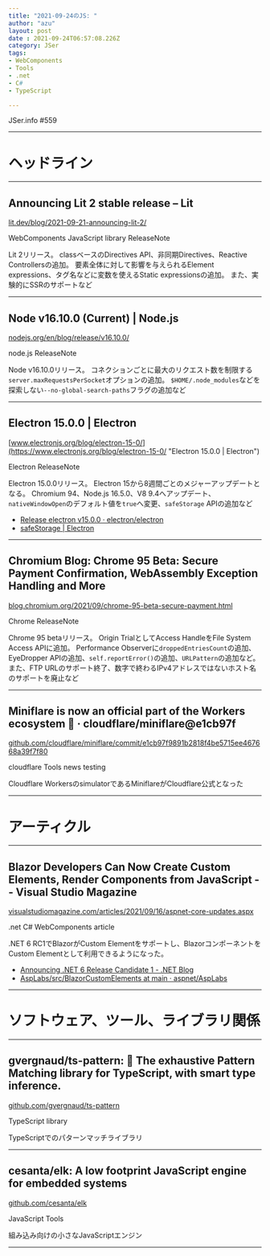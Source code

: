 ```yaml
---
title: "2021-09-24のJS: "
author: "azu"
layout: post
date : 2021-09-24T06:57:08.226Z
category: JSer
tags:
- WebComponents
- Tools
- .net
- C#
- TypeScript

---
```


JSer.info #559

----

<h1 class="site-genre">ヘッドライン</h1>

----

## Announcing Lit 2 stable release – Lit
[lit.dev/blog/2021-09-21-announcing-lit-2/](https://lit.dev/blog/2021-09-21-announcing-lit-2/ "Announcing Lit 2 stable release – Lit")
<p class="jser-tags jser-tag-icon"><span class="jser-tag">WebComponents</span> <span class="jser-tag">JavaScript</span> <span class="jser-tag">library</span> <span class="jser-tag">ReleaseNote</span></p>

Lit 2リリース。
classベースのDirectives API、非同期Directives、Reactive Controllersの追加。
要素全体に対して影響を与えられるElement expressions、タグ名などに変数を使えるStatic expressionsの追加。
また、実験的にSSRのサポートなど


----

## Node v16.10.0 (Current) | Node.js
[nodejs.org/en/blog/release/v16.10.0/](https://nodejs.org/en/blog/release/v16.10.0/ "Node v16.10.0 (Current) | Node.js")
<p class="jser-tags jser-tag-icon"><span class="jser-tag">node.js</span> <span class="jser-tag">ReleaseNote</span></p>

Node v16.10.0リリース。
コネクションごとに最大のリクエスト数を制限する`server.maxRequestsPerSocket`オプションの追加。
`$HOME/.node_modules`などを探索しない`--no-global-search-paths`フラグの追加など


----

## Electron 15.0.0 | Electron
[www.electronjs.org/blog/electron-15-0/](https://www.electronjs.org/blog/electron-15-0/ "Electron 15.0.0 | Electron")
<p class="jser-tags jser-tag-icon"><span class="jser-tag">Electron</span> <span class="jser-tag">ReleaseNote</span></p>

Electron 15.0.0リリース。
Electron 15から8週間ごとのメジャーアップデートとなる。
Chromium 94、Node.js 16.5.0、V8 9.4へアップデート、`nativeWindowOpen`のデフォルト値を`true`へ変更、`safeStorage` APIの追加など

- [Release electron v15.0.0 · electron/electron](https://github.com/electron/electron/releases/tag/v15.0.0 "Release electron v15.0.0 · electron/electron")
- [safeStorage | Electron](https://www.electronjs.org/docs/latest/api/safe-storage/ "safeStorage | Electron")

----

## Chromium Blog: Chrome 95 Beta: Secure Payment Confirmation, WebAssembly Exception Handling and More
[blog.chromium.org/2021/09/chrome-95-beta-secure-payment.html](https://blog.chromium.org/2021/09/chrome-95-beta-secure-payment.html "Chromium Blog: Chrome 95 Beta: Secure Payment Confirmation, WebAssembly Exception Handling and More")
<p class="jser-tags jser-tag-icon"><span class="jser-tag">Chrome</span> <span class="jser-tag">ReleaseNote</span></p>

Chrome 95 betaリリース。
Origin TrialとしてAccess HandleをFile System Access APIに追加。
Performance Observerに`droppedEntriesCount`の追加、EyeDropper APIの追加、`self.reportError()`の追加、`URLPattern`の追加など。
また、FTP URLのサポート終了、数字で終わるIPv4アドレスではないホスト名のサポートを廃止など


----

## Miniflare is now an official part of the Workers ecosystem 🎉 · cloudflare/miniflare@e1cb97f
[github.com/cloudflare/miniflare/commit/e1cb97f9891b2818f4be5715ee467668a39f7f80](https://github.com/cloudflare/miniflare/commit/e1cb97f9891b2818f4be5715ee467668a39f7f80 "Miniflare is now an official part of the Workers ecosystem 🎉 · cloudflare/miniflare@e1cb97f")
<p class="jser-tags jser-tag-icon"><span class="jser-tag">cloudflare</span> <span class="jser-tag">Tools</span> <span class="jser-tag">news</span> <span class="jser-tag">testing</span></p>

Cloudflare WorkersのsimulatorであるMiniflareがCloudflare公式となった


----
<h1 class="site-genre">アーティクル</h1>

----

## Blazor Developers Can Now Create Custom Elements, Render Components from JavaScript -- Visual Studio Magazine
[visualstudiomagazine.com/articles/2021/09/16/aspnet-core-updates.aspx](https://visualstudiomagazine.com/articles/2021/09/16/aspnet-core-updates.aspx "Blazor Developers Can Now Create Custom Elements, Render Components from JavaScript -- Visual Studio Magazine")
<p class="jser-tags jser-tag-icon"><span class="jser-tag">.net</span> <span class="jser-tag">C#</span> <span class="jser-tag">WebComponents</span> <span class="jser-tag">article</span></p>

.NET 6 RC1でBlazorがCustom Elementをサポートし、BlazorコンポーネントをCustom Elementとして利用できるようになった。

- [Announcing .NET 6 Release Candidate 1 - .NET Blog](https://devblogs.microsoft.com/dotnet/announcing-net-6-release-candidate-1/ "Announcing .NET 6 Release Candidate 1 - .NET Blog")
- [AspLabs/src/BlazorCustomElements at main · aspnet/AspLabs](https://github.com/aspnet/AspLabs/tree/main/src/BlazorCustomElements "AspLabs/src/BlazorCustomElements at main · aspnet/AspLabs")

----
<h1 class="site-genre">ソフトウェア、ツール、ライブラリ関係</h1>

----

## gvergnaud/ts-pattern: 🎨 The exhaustive Pattern Matching library for TypeScript, with smart type inference.
[github.com/gvergnaud/ts-pattern](https://github.com/gvergnaud/ts-pattern "gvergnaud/ts-pattern: 🎨 The exhaustive Pattern Matching library for TypeScript, with smart type inference.")
<p class="jser-tags jser-tag-icon"><span class="jser-tag">TypeScript</span> <span class="jser-tag">library</span></p>

TypeScriptでのパターンマッチライブラリ


----

## cesanta/elk: A low footprint JavaScript engine for embedded systems
[github.com/cesanta/elk](https://github.com/cesanta/elk "cesanta/elk: A low footprint JavaScript engine for embedded systems")
<p class="jser-tags jser-tag-icon"><span class="jser-tag">JavaScript</span> <span class="jser-tag">Tools</span></p>

組み込み向けの小さなJavaScriptエンジン


----
